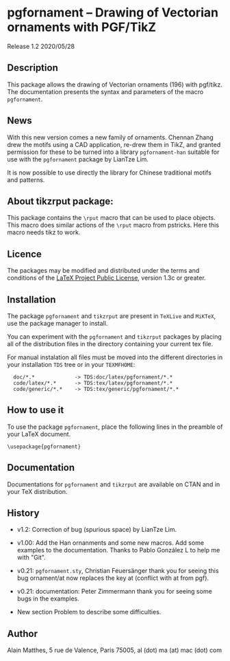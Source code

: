 # pgfornament – Drawing of Vectorian ornaments with PGF/TikZ

Release 1.2 2020/05/28

## Description

This package allows the drawing of Vectorian ornaments (196) with pgf/tikz.
The documentation presents the syntax and parameters of the macro `pgfornament`.

## News

With this new version comes a new family of ornaments. Chennan Zhang drew
the motifs using a CAD application, re-drew them in TikZ, and granted permission
for these to be turned into a library `pgfornament-han` suitable for use with
the `pgfornament` package by LianTze Lim.

It is now possible to use directly the library for Chinese traditional motifs
and patterns.

## About tikzrput package:

This package contains the `\rput` macro that can be used to place objects. This
macro does similar actions of the `\rput` macro from pstricks. Here this macro
needs tikz to work.

## Licence

The packages may be modified and distributed under the terms and
conditions of the [LaTeX Project Public
License](https://www.latex-project.org/lppl/), version 1.3c or greater.

## Installation

The package `pgfornament` and `tikzrput` are present in `TeXLive` and `MiKTeX`, use the
package manager to install.

You can experiment with the `pgfornament` and `tikzrput` packages by placing all of the
distribution files in the directory containing your current tex file.

For manual instalation all files must be moved into the different directories in your
installation `TDS` tree or in your `TEXMFHOME`:

```
  doc/*.*             -> TDS:doc/latex/pgfornament/*.*
  code/latex/*.*      -> TDS:tex/latex/pgfornament/*.*
  code/generic/*.*    -> TDS:tex/generic/pgfornament/*.*
```

## How to use it

To use the package `pgfornament`, place the following lines in the preamble of
your LaTeX document.

```
\usepackage{pgfornament}
```

## Documentation

Documentations for `pgfornament` and `tikzrput`  are available on CTAN and in your TeX distribution.

## History
- v1.2: Correction of bug (spurious space) by  LianTze Lim.

- v1.00: Add the Han ornanments and some new macros. Add some examples to the documentation. Thanks to Pablo González L to help me with "Git".

- v0.21: `pgfornament.sty`, Christian Feuersänger thank you for seeing this bug ornament/at now replaces the key at (conflict with at from pgf).

- v0.21: documentation: Peter Zimmermann thank you for seeing some bugs in the  examples.

- New section Problem to describe some difficulties.

## Author

Alain Matthes, 5 rue de Valence, Paris 75005, al (dot) ma (at) mac (dot) com

